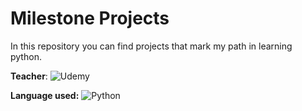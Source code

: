  # Milestone Projects
In this repository you can find projects that mark my path in learning python.

**Teacher**:  ![Udemy](https://img.shields.io/badge/Udemy-A435F0?style=for-the-badge&logo=Udemy&logoColor=white)

**Language used:** ![Python](https://img.shields.io/badge/python-3670A0?style=for-the-badge&logo=python&logoColor=ffdd54) 
